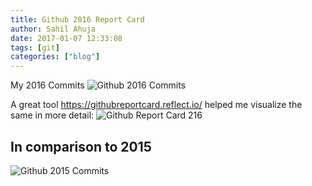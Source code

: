 ```yaml
---
title: Github 2016 Report Card
author: Sahil Ahuja
date: 2017-01-07 12:33:08
tags: [git]
categories: ["blog"]
---
```

My 2016 Commits
![Github 2016 Commits](/images/github-2016-commits.png)
 <!-- more -->
 
A great tool https://githubreportcard.reflect.io/ helped me visualize the same in more detail:
![Github Report Card 216](/images/github-report-card-2016.png)

In comparison to 2015
-----
![Github 2015 Commits](/images/github-2015-commits.jpg)